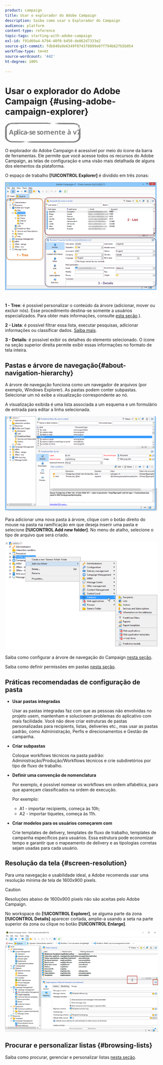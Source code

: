 ```yaml
---
product: campaign
title: Usar o explorador do Adobe Campaign
description: Saiba como usar o Explorador do Campaign
audience: platform
content-type: reference
topic-tags: starting-with-adobe-campaign
exl-id: f91d69a4-b794-40f0-b450-de862d7333e2
source-git-commit: fdb840a9e6349f074378899e07f794b62fb5b054
workflow-type: tm+mt
source-wordcount: '442'
ht-degree: 100%

---
```


# Usar o explorador do Adobe Campaign {#using-adobe-campaign-explorer}

![](../../assets/v7-only.svg)

O explorador do Adobe Campaign é acessível por meio do ícone da barra de ferramentas. Ele permite que você acesse todos os recursos do Adobe Campaign, as telas de configuração e uma visão mais detalhada de alguns dos elementos da plataforma.

O espaço de trabalho **[!UICONTROL Explorer]** é dividido em três zonas:

![](assets/s_ncs_user_navigation.png)

**1 - Tree**: é possível personalizar o conteúdo da árvore (adicionar, mover ou excluir nós). Esse procedimento destina-se somente a usuários especializados. Para obter mais informações, consulte [esta seção](#about-navigation-hierarchy).).

**2 - Lista**: é possível filtrar essa lista, executar pesquisas, adicionar informações ou classificar dados. [Saiba mais](adobe-campaign-ui-lists.md).

**3 - Details**: é possível exibir os detalhes do elemento selecionado. O ícone na seção superior direita permite exibir essas informações no formato de tela inteira.

## Pastas e árvore de navegação{#about-navigation-hierarchy}

A árvore de navegação funciona como um navegador de arquivos (por exemplo, Windows Explorer). As pastas podem conter subpastas. Selecionar um nó exibe a visualização correspondente ao nó.

A visualização exibida é uma lista associada a um esquema e um formulário de entrada para editar a linha selecionada.

![](assets/d_ncs_integration_navigation.png)

Para adicionar uma nova pasta à árvore, clique com o botão direito do mouse na pasta na ramificação em que deseja inserir uma pasta e selecione **[!UICONTROL Add new folder]**. No menu de atalho, selecione o tipo de arquivo que será criado.

![](assets/d_ncs_integration_navigation_create.png)

Saiba como configurar a árvore de navegação do Campaign [nesta seção](../../configuration/using/configuration.md).

Saiba como definir permissões em pastas [nesta seção](access-management-folders.md).

## Práticas recomendadas de configuração de pasta

* **Usar pastas integradas**

   Usar as pastas integradas faz com que as pessoas não envolvidas no projeto usem, mantenham e solucionem problemas do aplicativo com mais facilidade. Você não deve criar estruturas de pastas personalizadas para recipients, listas, deliveries etc., mas usar as pastas padrão, como Administração, Perfis e direcionamentos e Gestão de campanha.

* **Criar subpastas**

   Coloque workflows técnicos na pasta padrão: Administração/Produção/Workflows técnicos e crie subdiretórios por tipo de fluxo de trabalho.

* **Definir uma convenção de nomenclatura**

   Por exemplo, é possível nomear os workflows em ordem alfabética, para que apareçam classificados na ordem de execução.

   Por exemplo:

   * A1 - importar recipients, começa às 10h;
   * A2 - importar tíquetes, começa às 11h.

* **Criar modelos para os usuários começarem com**

   Crie templates de delivery, templates de fluxo de trabalho, templates de campanha específicos para usuários. Essa estrutura pode economizar tempo e garantir que o mapeamento de delivery e as tipologias corretas sejam usadas para cada usuário.

## Resolução da tela {#screen-resolution}

Para uma navegação e usabilidade ideal, a Adobe recomenda usar uma resolução mínima de tela de 1600x900 pixels.

>[!CAUTION]
>
>Resoluções abaixo de 1600x900 pixels não são aceitas pelo Adobe Campaign.

No workspace do **[!UICONTROL Explorer]**, se alguma parte da zona **[!UICONTROL Details]** aparecer cortada, amplie-a usando a seta na parte superior da zona ou clique no botão **[!UICONTROL Enlarge]**.

![](assets/s_ncs_user_resolution.png)

## Procurar e personalizar listas {#browsing-lists}

Saiba como procurar, gerenciar e personalizar listas [nesta seção](adobe-campaign-ui-lists.md).
